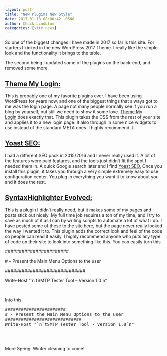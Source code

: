 ```yaml
---
layout: post
title: "New Plugins New Style"
date: 2017-01-18 08:00:42 -0500
author: Chuck Lindblom
categories: [site news]
---
```

So one of the biggest changes I have made in 2017 so far is this site. For starters I kicked in the new WordPress 2017 Theme. I really like the simple look and the functionality it brings to the table.

The second being I updated some of the plugins on the back-end, and removed some more.

## [Theme My Login:](https://wordpress.org/plugins/theme-my-login/)

This is probably one of my favorite plugins ever. I have been using WordPress for years now, and one of the biggest things that always got to me was the login page. A page not many people normally see if you run a blog by yourself, but still we need to show it some love. [Theme My Login](https://wordpress.org/plugins/theme-my-login/) does exactly that. This plugin takes the CSS from the rest of your site and applies it to a new login page. It also through in some nice widgets to use instead of the standard META ones. I highly recommend it.

## [Yoast SEO:](https://wordpress.org/plugins/wordpress-seo/)
<!--more-->
I had a different SEO pack in 2015/2016 and I never really used it. A lot of the features were paid features, and the tools just didn&#8217;t fit the spot I needed them in. A quick Google search later and I find [Yoast SEO.](https://wordpress.org/plugins/wordpress-seo/) Once you install this plugin, it takes you through a very simple extremely easy to use configuration center. You plug in everything you want it to know about you and it does the rest.

## [SyntaxHighlighter Evolved:](https://wordpress.org/plugins/syntaxhighlighter/)

This is a plugin I didn&#8217;t really need, but it makes some of my pages and posts stick out nicely. My full time job requires a ton of my time, and I try to save as much of it as I can by writing scripts to automate a lot of what I do. I have posted some of these to the site here, but the page never really looked the way I wanted it to. This plugin adds the correct look and feel of the code so people can read it easily. I highly recommend anyone who puts any type of code on their site to look into something like this. You can easily turn this

#######################
  
\# &#8211; Present the Main Menu Options to the user
  
#############################
  
Write-Host &#8220;\`n\`tSMTP Tester Tool &#8211; Version 1.0\`n&#8221;

&nbsp;

Into this

<pre class="brush: powershell; title: ; notranslate" title="">#######################
# - Present the Main Menu Options to the user
#############################
Write-Host "`n`tSMTP Tester Tool - Version 1.0`n"

</pre>

&nbsp;

More S<del>pring</del>  Winter cleaning to come!